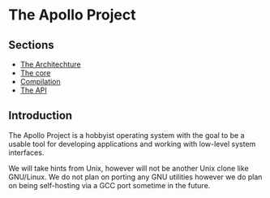 The Apollo Project
==================


Sections
--------

- [The Architechture](arch/)
- [The core](core/)
- [Compilation](make/)
- [The API](api/)

Introduction
------------
The Apollo Project is a hobbyist operating system with the goal to be a
usable tool for developing applications and working with low-level
system interfaces. 

We will take hints from Unix, however will not be another
Unix clone like GNU/Linux. We do not plan on porting any GNU utilities
however we do plan on being self-hosting via a GCC port sometime in the
future.

